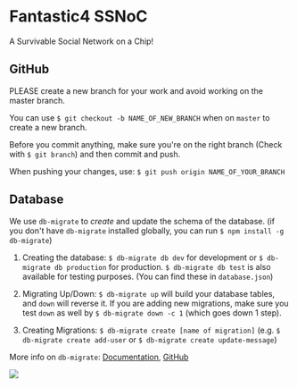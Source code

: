 # Fantastic4 SSNoC

A Survivable Social Network on a Chip!

## GitHub

PLEASE create a new branch for your work and avoid working on the master branch.

You can use `$ git checkout -b NAME_OF_NEW_BRANCH` when on `master` to create a new branch.

Before you commit anything, make sure you're on the right branch (Check with `$ git branch`) and then commit and push. 

When pushing your changes, use: `$ git push origin NAME_OF_YOUR_BRANCH`

## Database

We use `db-migrate` to *create* and update the schema of the database.
(if you don't have `db-migrate` installed globally, you can run `$ npm install -g db-migrate`)

1. Creating the database: `$ db-migrate db dev` for development or `$ db-migrate db production` for production. `$ db-migrate db test` is also available for testing purposes. (You can find these in `database.json`)

2. Migrating Up/Down: `$ db-migrate up` will build your database tables, and `down` will reverse it. If you are adding new migrations, make sure you test `down` as well by `$ db-migrate down -c 1` (which goes down 1 step).

3. Creating Migrations: `$ db-migrate create [name of migration]` (e.g. `$ db-migrate create add-user` or `$ db-migrate create update-message`)

More info on `db-migrate`: [Documentation](http://db-migrate.readthedocs.org/en/latest/), [GitHub](https://github.com/db-migrate/node-db-migrate)


![](https://s-media-cache-ak0.pinimg.com/236x/d9/8a/99/d98a99d92253adf6c694e014ea3ee9af.jpg)
